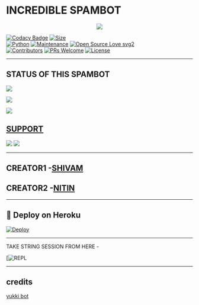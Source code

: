# INCREDIBLE SPAMBOT

<p align="center">
  <img src="https://telegra.ph/file/35c286ac32e218bd2f535.jpg">
</p>


[![Codacy Badge](https://api.codacy.com/project/badge/Grade/f7c51539e67b483bb8d7749acca51d3a)](https://app.codacy.com/gh/kingopdevil/INCREDIBLE-SPAMBOT?utm_source=github.com&utm_medium=referral&utm_content=Kingopdevil/INCREDIBLE-SPAMBIT&utm_campaign=Badge_Grade_Settings)
[![Size](https://img.shields.io/github/repo-size/Kingopdevil/INCREDIBLE-SPAMBOT?style=flat-square&color=green)](https://github.com/kingopdevil/INCREDIBLE-SPAMBOT/)   
[![Python](https://img.shields.io/badge/Python-v3.9-blue)](https://www.python.org/)
[![Maintenance](https://img.shields.io/badge/Maintained%3F-yes-green.svg)](https://github.com/kingopdevil/INCREDIBLE-SPAMBOT/graphs/commit-activity)
[![Open Source Love svg2](https://badges.frapsoft.com/os/v2/open-source.svg?v=103)](https://github.com/kingopdevil/INCREDIBLE-SPAMBOT)   
[![Contributors](https://img.shields.io/github/contributors/kingopdevil/INCREDIBLE-SPAMBOT?style=flat-square&color=green)](https://github.com/kingopdevil/INCREDIBLE-SPAMBOT/graphs/contributors)
[![PRs Welcome](https://img.shields.io/badge/PRs-welcome-brightgreen.svg?style=flat-square)](https://makeapullrequest.com)
[![License](https://img.shields.io/badge/License-AGPL-blue)](https://github.com/kingopdevil/INCREDIBLE-SPAMBOT/blob/main/LICENSE)

----

## STATUS OF THIS SPAMBOT

<p align="left"><a href="https://github.com/kingopdevil/INCREDIBLE-SPAMBOT/network/members"><img src="https://img.shields.io/github/forks/kingopdevil/INCREDIBLE-SPAMBOT?label=Forks&logoColor=Black&style=social"></a><p align="left"><a href="https://github.com/kingopdevil/INCREDIBLE-SPAMBOT/stargazers"><img src="https://img.shields.io/github/stars/kingopdevil/INCREDIBLE-SPAMBOT?logoColor=Blue&style=social"></a><p align="left"><a href="https://github/kingopdevil/INCREDIBLE-SPAMBOT"></a><p align="left"><a href="https://github.com/kingopdevil/INCREDIBLE-SPAMBOT?"><img src="https://img.shields.io/github/last-commit/kingopdevil/INCREDIBLE-SPAMBOT?style=plastic"></

-------------------------------------------------

## SUPPORT
                          
<a href="https://t.me/INCREDIBLE_SPAM_BOT"><img src="https://img.shields.io/badge/Join-SUPPORT%20GROUP-red.svg?logo=Telegram"></a>
<a href="https://t.me/INCREDIBLE_CHAT"><img src="https://img.shields.io/badge/Join-SUPPORT%20CHANNEL-red.svg?logo=Telegram"></a>

-------------------------------------------------

## CREATOR1 -[SHIVAM](https://t.me/SHIVAM9412)
## CREATOR2 -[NITIN](https://t.me/D_EVIL_XD)

-------------------------------------------------

## 🚀 Deploy on Heroku 

[![Deploy](https://www.herokucdn.com/deploy/button.svg)](https://heroku.com/deploy?template=https://github.com/kingopdevil/INCREDIBLE-SPAMBOT)

------------------------------------------------

TAKE STRING SESSION FROM HERE - 

[![REPL](https://replit.com/@kingopdevil/INCREDIBLE-STRING-SESSION#main.py)
    
-------------------------------------------------

## credits 

[yukki bot](https://github.com/YukkiBot/YukkiMultiSpamBot)

